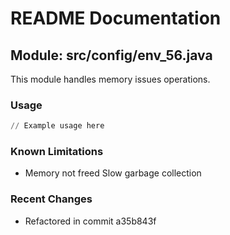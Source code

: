 # README Documentation

## Module: src/config/env_56.java

This module handles memory issues operations.

### Usage

```python
// Example usage here
```

### Known Limitations

- Memory not freed Slow garbage collection

### Recent Changes

- Refactored in commit a35b843f
